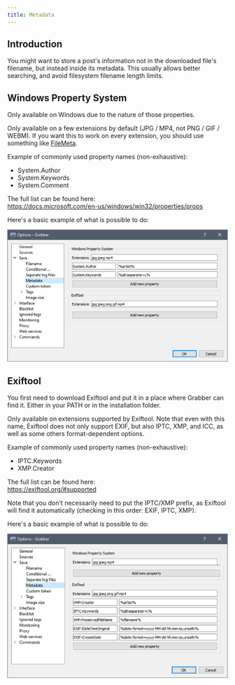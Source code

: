 ```yaml
---
title: Metadata
---
```



## Introduction

You might want to store a post's information not in the downloaded file's filename, but instead inside its metadata. This usually allows better searching, and avoid filesystem filename length limits.



## Windows Property System

Only available on Windows due to the nature of those properties.

Only available on a few extensions by default (JPG / MP4, not PNG / GIF / WEBM). If you want this to work on every extension, you should use something like [FileMeta](https://github.com/Dijji/FileMeta).

Example of commonly used property names (non-exhaustive):
* System.Author
* System.Keywords
* System.Comment

The full list can be found here:  
<https://docs.microsoft.com/en-us/windows/win32/properties/props>

Here's a basic example of what is possible to do:

![metadata](img/metadata-propsys.png)



## Exiftool

You first need to download Exiftool and put it in a place where Grabber can find it. Either in your PATH or in the installation folder.

Only available on extensions supported by Exiftool. Note that even with this name, Exiftool does not only support EXIF, but also IPTC, XMP, and ICC, as well as some others format-dependent options.

Example of commonly used property names (non-exhaustive):
* IPTC.Keywords
* XMP.Creator

The full list can be found here:  
<https://exiftool.org/#supported>

Note that you don't necessarily need to put the IPTC/XMP prefix, as Exiftool will find it automatically (checking in this order: EXIF, IPTC, XMP).

Here's a basic example of what is possible to do:

![metadata](img/metadata-exiftool.png)